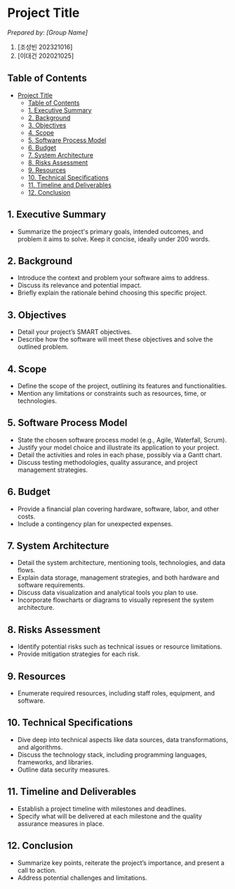 # Project Title

_Prepared by: [Group Name]_

1. [조성빈 202321016]
2. [이대건 202021025]


## Table of Contents

- [Project Title](#project-title)
  - [Table of Contents](#table-of-contents)
  - [1. Executive Summary](#1-executive-summary)
  - [2. Background](#2-background)
  - [3. Objectives](#3-objectives)
  - [4. Scope](#4-scope)
  - [5. Software Process Model](#5-software-process-model)
  - [6. Budget](#6-budget)
  - [7. System Architecture](#7-system-architecture)
  - [8. Risks Assessment](#8-risks-assessment)
  - [9. Resources](#9-resources)
  - [10. Technical Specifications](#10-technical-specifications)
  - [11. Timeline and Deliverables](#11-timeline-and-deliverables)
  - [12. Conclusion](#12-conclusion)


## 1. Executive Summary

- Summarize the project's primary goals, intended outcomes, and problem it aims to solve. Keep it concise, ideally under 200 words.

## 2. Background

- Introduce the context and problem your software aims to address.
- Discuss its relevance and potential impact.
- Briefly explain the rationale behind choosing this specific project.

## 3. Objectives

- Detail your project’s SMART objectives.
- Describe how the software will meet these objectives and solve the outlined problem.

## 4. Scope

- Define the scope of the project, outlining its features and functionalities.
- Mention any limitations or constraints such as resources, time, or technologies.

## 5. Software Process Model

- State the chosen software process model (e.g., Agile, Waterfall, Scrum).
- Justify your model choice and illustrate its application to your project.
- Detail the activities and roles in each phase, possibly via a Gantt chart.
- Discuss testing methodologies, quality assurance, and project management strategies.

## 6. Budget

- Provide a financial plan covering hardware, software, labor, and other costs.
- Include a contingency plan for unexpected expenses.

## 7. System Architecture

- Detail the system architecture, mentioning tools, technologies, and data flows.
- Explain data storage, management strategies, and both hardware and software requirements.
- Discuss data visualization and analytical tools you plan to use.
- Incorporate flowcharts or diagrams to visually represent the system architecture.

## 8. Risks Assessment

- Identify potential risks such as technical issues or resource limitations.
- Provide mitigation strategies for each risk.

## 9. Resources

- Enumerate required resources, including staff roles, equipment, and software.

## 10. Technical Specifications

- Dive deep into technical aspects like data sources, data transformations, and algorithms.
- Discuss the technology stack, including programming languages, frameworks, and libraries.
- Outline data security measures.

## 11. Timeline and Deliverables

- Establish a project timeline with milestones and deadlines.
- Specify what will be delivered at each milestone and the quality assurance measures in place.

## 12. Conclusion

- Summarize key points, reiterate the project’s importance, and present a call to action.
- Address potential challenges and limitations.

